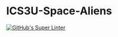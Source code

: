 # ICS3U-Space-Aliens

[![GitHub's Super Linter](https://github.com/ICS3U-Programming-Jedidiah-B/ICS3U-Space-Aliens/workflows/GitHub's%20Super%20Linter/badge.svg)](https://github.com/ICS3U-Programming-Jedidiah-B/ICS3U-Space-Aliens/actions)

